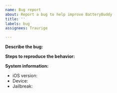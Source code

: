 ```yaml
---
name: Bug report
about: Report a bug to help improve BatteryBuddy
title: ''
labels: bug
assignees: Traurige

---
```


**Describe the bug:**

**Steps to reproduce the behavior:**

**System information:**
- iOS version:
- Device:
- Jailbreak:
